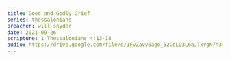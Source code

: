 ```yaml
---
title: Good and Godly Grief
series: thessalonians
preacher: will-snyder
date: 2021-09-26
scripture: 1 Thessalonians 4:13-18
audio: https://drive.google.com/file/d/1FvZavv6ago_52CdLQ3L6aJTxVgN7h34J/view
---
```

